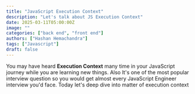 ```yaml
---
title: "JavaScript Execution Context"
description: "Let's talk about JS Execution Context"
date: 2025-03-11T05:00:00Z
image: ""
categories: ["back end", "front end"]
authors: ["Hashan Hemachandra"]
tags: ["Javascript"]
draft: false
---
```


You may have heard **Execution Context** many time in your JavaScript journey while you are learning new things. Also It's one of the most popular interview question so you would get almost every JavaScript Engineer interview you'd face. Today let's deep dive into matter of execution context
